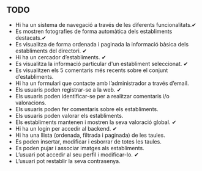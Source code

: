 ## TODO
- Hi ha un sistema de navegació a través de les diferents funcionalitats.✔
- Es mostren fotografies de forma automàtica dels establiments destacats.✔
- Es visualitza de forma ordenada i paginada la informació bàsica dels establiments del directori. ✔
- Hi ha un cercador d’establiments. ✔
- Es visualitza la informació particular d'un establiment seleccionat. ✔
- Es visualitzen els 5 comentaris més recents sobre el conjunt d’establiments.
- Hi ha un formulari que contacte amb l’administrador a través d’email.
- Els usuaris poden registrar-se a la web. ✔
- Els usuaris poden identificar-se per a realitzar comentaris i/o valoracions.
- Els usuaris poden fer comentaris sobre els establiments.
- Els usuaris poden valorar els establiments.
- Els establiments mantenen i mostren la seva valoració global. ✔
- Hi ha un login per accedir al backend. ✔
- Hi ha una llista (ordenada, filtrada i paginada) de les taules.
- Es poden insertar, modificar i esborrar de totes les taules.
- Es poden pujar i associar imatges als establiments.
- L’usuari pot accedir al seu perfil i modificar-lo. ✔
- L’usuari pot restablir la seva contrasenya.